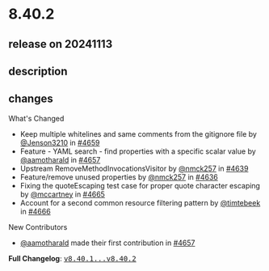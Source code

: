 # 8.40.2

## release on 20241113

## description

## changes

What's Changed

* Keep multiple whitelines and same comments from the gitignore file by <a class="user-mention notranslate" data-hovercard-type="user" data-hovercard-url="/users/Jenson3210/hovercard" data-octo-click="hovercard-link-click" data-octo-dimensions="link_type:self" href="https://github.com/Jenson3210">@Jenson3210</a> in <a class="issue-link js-issue-link" data-error-text="Failed to load title" data-id="2648687525" data-permission-text="Title is private" data-url="https://github.com/openrewrite/rewrite/issues/4659" data-hovercard-type="pull_request" data-hovercard-url="/openrewrite/rewrite/pull/4659/hovercard" href="https://github.com/openrewrite/rewrite/pull/4659">#4659</a>
* Feature - YAML search - find properties with a specific scalar value by <a class="user-mention notranslate" data-hovercard-type="user" data-hovercard-url="/users/aamotharald/hovercard" data-octo-click="hovercard-link-click" data-octo-dimensions="link_type:self" href="https://github.com/aamotharald">@aamotharald</a> in <a class="issue-link js-issue-link" data-error-text="Failed to load title" data-id="2643403322" data-permission-text="Title is private" data-url="https://github.com/openrewrite/rewrite/issues/4657" data-hovercard-type="pull_request" data-hovercard-url="/openrewrite/rewrite/pull/4657/hovercard" href="https://github.com/openrewrite/rewrite/pull/4657">#4657</a>
* Upstream RemoveMethodInvocationsVisitor by <a class="user-mention notranslate" data-hovercard-type="user" data-hovercard-url="/users/nmck257/hovercard" data-octo-click="hovercard-link-click" data-octo-dimensions="link_type:self" href="https://github.com/nmck257">@nmck257</a> in <a class="issue-link js-issue-link" data-error-text="Failed to load title" data-id="2629881605" data-permission-text="Title is private" data-url="https://github.com/openrewrite/rewrite/issues/4639" data-hovercard-type="pull_request" data-hovercard-url="/openrewrite/rewrite/pull/4639/hovercard" href="https://github.com/openrewrite/rewrite/pull/4639">#4639</a>
* Feature/remove unused properties by <a class="user-mention notranslate" data-hovercard-type="user" data-hovercard-url="/users/nmck257/hovercard" data-octo-click="hovercard-link-click" data-octo-dimensions="link_type:self" href="https://github.com/nmck257">@nmck257</a> in <a class="issue-link js-issue-link" data-error-text="Failed to load title" data-id="2629601388" data-permission-text="Title is private" data-url="https://github.com/openrewrite/rewrite/issues/4636" data-hovercard-type="pull_request" data-hovercard-url="/openrewrite/rewrite/pull/4636/hovercard" href="https://github.com/openrewrite/rewrite/pull/4636">#4636</a>
* Fixing the quoteEscaping test case for proper quote character escaping by <a class="user-mention notranslate" data-hovercard-type="user" data-hovercard-url="/users/mccartney/hovercard" data-octo-click="hovercard-link-click" data-octo-dimensions="link_type:self" href="https://github.com/mccartney">@mccartney</a> in <a class="issue-link js-issue-link" data-error-text="Failed to load title" data-id="2652524362" data-permission-text="Title is private" data-url="https://github.com/openrewrite/rewrite/issues/4665" data-hovercard-type="pull_request" data-hovercard-url="/openrewrite/rewrite/pull/4665/hovercard" href="https://github.com/openrewrite/rewrite/pull/4665">#4665</a>
* Account for a second common resource filtering pattern by <a class="user-mention notranslate" data-hovercard-type="user" data-hovercard-url="/users/timtebeek/hovercard" data-octo-click="hovercard-link-click" data-octo-dimensions="link_type:self" href="https://github.com/timtebeek">@timtebeek</a> in <a class="issue-link js-issue-link" data-error-text="Failed to load title" data-id="2655534533" data-permission-text="Title is private" data-url="https://github.com/openrewrite/rewrite/issues/4666" data-hovercard-type="pull_request" data-hovercard-url="/openrewrite/rewrite/pull/4666/hovercard" href="https://github.com/openrewrite/rewrite/pull/4666">#4666</a>

New Contributors

* <a class="user-mention notranslate" data-hovercard-type="user" data-hovercard-url="/users/aamotharald/hovercard" data-octo-click="hovercard-link-click" data-octo-dimensions="link_type:self" href="https://github.com/aamotharald">@aamotharald</a> made their first contribution in <a class="issue-link js-issue-link" data-error-text="Failed to load title" data-id="2643403322" data-permission-text="Title is private" data-url="https://github.com/openrewrite/rewrite/issues/4657" data-hovercard-type="pull_request" data-hovercard-url="/openrewrite/rewrite/pull/4657/hovercard" href="https://github.com/openrewrite/rewrite/pull/4657">#4657</a>

<strong>Full Changelog</strong>: <a class="commit-link" href="https://github.com/openrewrite/rewrite/compare/v8.40.1...v8.40.2"><tt>v8.40.1...v8.40.2</tt></a>

